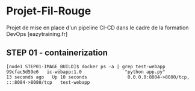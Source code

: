 # Projet-Fil-Rouge
Projet de mise en place d'un pipeline CI-CD dans le cadre de la formation DevOps [eazytraining.fr]

STEP 01 - containerization
--------------------------

```
[node1 STEP01-IMAGE_BUILD]$ docker ps -a | grep test-webapp
99cfac5d59e6   ic-webapp:1.0                "python app.py"          13 seconds ago   Up 10 seconds               0.0.0.0:8084->8080/tcp, :::8084->8080/tcp   test-webapp
```
